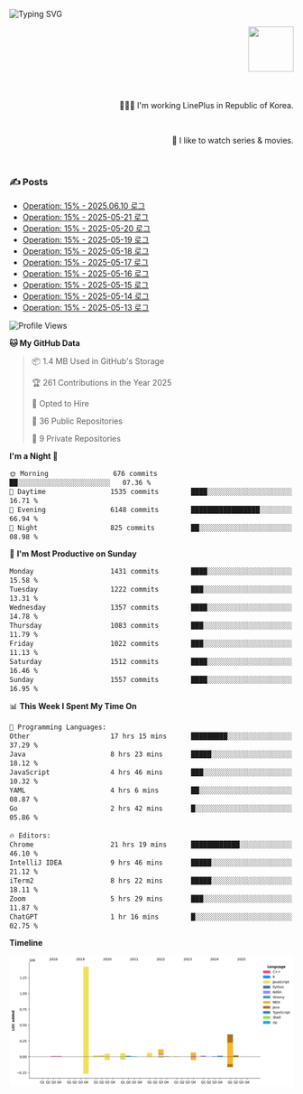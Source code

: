 ![Typing SVG](https://readme-typing-svg.herokuapp.com/?lines=Hello,+I'm+Changkwon+😎&height=150&width=1024&size=40&color=458588&background=282828&center=true&vCenter=true&multiline=false&duration=2000&pause=0)

<div align=right>
  <a href="https://github.com/devxb/gitanimals">
    <img
      src="https://render.gitanimals.org/lines/spearkkk?pet-id=624227435622945015"
      width="80"
      height="80"
    />
  </a>
  <br/>
  <br/>  
  <br/>
  
  👨🏼‍💻 I'm working LinePlus in Republic of Korea.
  
  <br/>
  
  🍿 I like to watch series & movies.
  
  <br/>

</div>
  
<div align=left>
  
  <div>
    
  ### ✍️ Posts
    
  </div>
  
  <!-- BLOGPOSTS:START -->
- [Operation: 15% - 2025.06.10 로그](https://spearkkk.dev/kr/blog/operation-15-log-2025-06-10)
- [Operation: 15% - 2025-05-21 로그](https://spearkkk.dev/kr/blog/operation-15-log-2025-05-21)
- [Operation: 15% - 2025-05-20 로그](https://spearkkk.dev/kr/blog/operation-15-log-2025-05-20)
- [Operation: 15% - 2025-05-19 로그](https://spearkkk.dev/kr/blog/operation-15-log-2025-05-19)
- [Operation: 15% - 2025-05-18 로그](https://spearkkk.dev/kr/blog/operation-15-log-2025-05-18)
- [Operation: 15% - 2025-05-17 로그](https://spearkkk.dev/kr/blog/operation-15-log-2025-05-17)
- [Operation: 15% - 2025-05-16 로그](https://spearkkk.dev/kr/blog/operation-15-log-2025-05-16)
- [Operation: 15% - 2025-05-15 로그](https://spearkkk.dev/kr/blog/operation-15-log-2025-05-15)
- [Operation: 15% - 2025-05-14 로그](https://spearkkk.dev/kr/blog/operation-15-log-2025-05-14)
- [Operation: 15% - 2025-05-13 로그](https://spearkkk.dev/kr/blog/operation-15-log-2025-05-13)
<!-- BLOGPOSTS:END -->

  
<!--START_SECTION:waka-->
![Profile Views](http://img.shields.io/badge/Profile%20Views-0-blue)

**🐱 My GitHub Data** 

> 📦 1.4 MB Used in GitHub's Storage 
 > 
> 🏆 261 Contributions in the Year 2025
 > 
> 💼 Opted to Hire
 > 
> 📜 36 Public Repositories 
 > 
> 🔑 9 Private Repositories 
 > 
**I'm a Night 🦉** 

```text
🌞 Morning                676 commits         ██░░░░░░░░░░░░░░░░░░░░░░░   07.36 % 
🌆 Daytime                1535 commits        ████░░░░░░░░░░░░░░░░░░░░░   16.71 % 
🌃 Evening                6148 commits        █████████████████░░░░░░░░   66.94 % 
🌙 Night                  825 commits         ██░░░░░░░░░░░░░░░░░░░░░░░   08.98 % 
```
📅 **I'm Most Productive on Sunday** 

```text
Monday                   1431 commits        ████░░░░░░░░░░░░░░░░░░░░░   15.58 % 
Tuesday                  1222 commits        ███░░░░░░░░░░░░░░░░░░░░░░   13.31 % 
Wednesday                1357 commits        ████░░░░░░░░░░░░░░░░░░░░░   14.78 % 
Thursday                 1083 commits        ███░░░░░░░░░░░░░░░░░░░░░░   11.79 % 
Friday                   1022 commits        ███░░░░░░░░░░░░░░░░░░░░░░   11.13 % 
Saturday                 1512 commits        ████░░░░░░░░░░░░░░░░░░░░░   16.46 % 
Sunday                   1557 commits        ████░░░░░░░░░░░░░░░░░░░░░   16.95 % 
```


📊 **This Week I Spent My Time On** 

```text
💬 Programming Languages: 
Other                    17 hrs 15 mins      █████████░░░░░░░░░░░░░░░░   37.29 % 
Java                     8 hrs 23 mins       █████░░░░░░░░░░░░░░░░░░░░   18.12 % 
JavaScript               4 hrs 46 mins       ███░░░░░░░░░░░░░░░░░░░░░░   10.32 % 
YAML                     4 hrs 6 mins        ██░░░░░░░░░░░░░░░░░░░░░░░   08.87 % 
Go                       2 hrs 42 mins       █░░░░░░░░░░░░░░░░░░░░░░░░   05.86 % 

🔥 Editors: 
Chrome                   21 hrs 19 mins      ████████████░░░░░░░░░░░░░   46.10 % 
IntelliJ IDEA            9 hrs 46 mins       █████░░░░░░░░░░░░░░░░░░░░   21.12 % 
iTerm2                   8 hrs 22 mins       █████░░░░░░░░░░░░░░░░░░░░   18.11 % 
Zoom                     5 hrs 29 mins       ███░░░░░░░░░░░░░░░░░░░░░░   11.87 % 
ChatGPT                  1 hr 16 mins        █░░░░░░░░░░░░░░░░░░░░░░░░   02.75 % 
```

**Timeline**

![Lines of Code chart](https://raw.githubusercontent.com/spearkkk/spearkkk/main/assets/bar_graph.png)


<!--END_SECTION:waka-->
</div>

